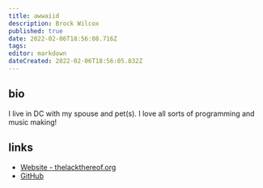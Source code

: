 ```yaml
---
title: awwaiid
description: Brock Wilcox
published: true
date: 2022-02-06T18:56:08.716Z
tags: 
editor: markdown
dateCreated: 2022-02-06T18:56:05.832Z
---
```


## bio

I live in DC with my spouse and pet(s). I love all sorts of programming and music making!

## links

- [Website - thelackthereof.org](https://thelackthereof.org)
- [GitHub](https://github.com/awwaiid)